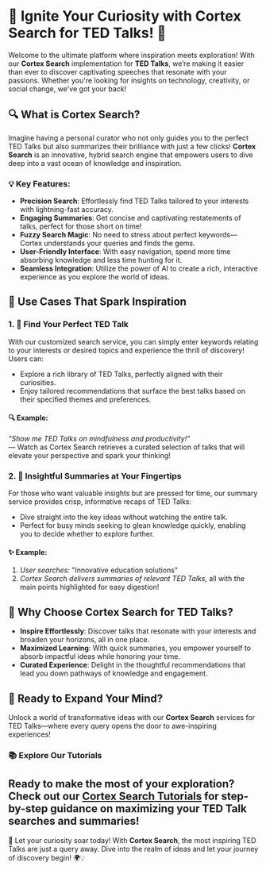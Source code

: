 # 🎤 Ignite Your Curiosity with **Cortex Search** for TED Talks! 🌟
Welcome to the ultimate platform where inspiration meets exploration! With our **Cortex Search** implementation for **TED Talks**, we’re making it easier than ever to discover captivating speeches that resonate with your passions. Whether you're looking for insights on technology, creativity, or social change, we've got your back!
## 🔍 What is Cortex Search?
Imagine having a personal curator who not only guides you to the perfect TED Talks but also summarizes their brilliance with just a few clicks! **Cortex Search** is an innovative, hybrid search engine that empowers users to dive deep into a vast ocean of knowledge and inspiration. 
### 💡 Key Features:
- **Precision Search**: Effortlessly find TED Talks tailored to your interests with lightning-fast accuracy.
- **Engaging Summaries**: Get concise and captivating restatements of talks, perfect for those short on time!
- **Fuzzy Search Magic**: No need to stress about perfect keywords—Cortex understands your queries and finds the gems.
- **User-Friendly Interface**: With easy navigation, spend more time absorbing knowledge and less time hunting for it.
- **Seamless Integration**: Utilize the power of AI to create a rich, interactive experience as you explore the world of ideas.
## 🎉 Use Cases That Spark Inspiration
### 1. 🔑 Find Your Perfect TED Talk
With our customized search service, you can simply enter keywords relating to your interests or desired topics and experience the thrill of discovery! Users can:
- Explore a rich library of TED Talks, perfectly aligned with their curiosities.
- Enjoy tailored recommendations that surface the best talks based on their specified themes and preferences.
#### 🔍 Example:
*"Show me TED Talks on mindfulness and productivity!"*  
— Watch as Cortex Search retrieves a curated selection of talks that will elevate your perspective and spark your thinking!
### 2. 📖 Insightful Summaries at Your Fingertips
For those who want valuable insights but are pressed for time, our summary service provides crisp, informative recaps of TED Talks:
- Dive straight into the key ideas without watching the entire talk.
- Perfect for busy minds seeking to glean knowledge quickly, enabling you to decide whether to explore further.
#### ✨ Example:
1. *User searches:* "Innovative education solutions"  
2. *Cortex Search delivers summaries of relevant TED Talks,* all with the main points highlighted for easy digestion!
## 🌈 Why Choose Cortex Search for TED Talks?
- **Inspire Effortlessly**: Discover talks that resonate with your interests and broaden your horizons, all in one place.
- **Maximized Learning**: With quick summaries, you empower yourself to absorb impactful ideas while honoring your time.
- **Curated Experience**: Delight in the thoughtful recommendations that lead you down pathways of knowledge and engagement.
## 🚀 Ready to Expand Your Mind?
Unlock a world of transformative ideas with our **Cortex Search** services for TED Talks—where every query opens the door to awe-inspiring experiences!
### 📚 Explore Our Tutorials
Ready to make the most of your exploration? Check out our **[Cortex Search Tutorials](#)** for step-by-step guidance on maximizing your TED Talk searches and summaries!
---
🎤 Let your curiosity soar today! With **Cortex Search**, the most inspiring TED Talks are just a query away. Dive into the realm of ideas and let your journey of discovery begin! 🌍💡
